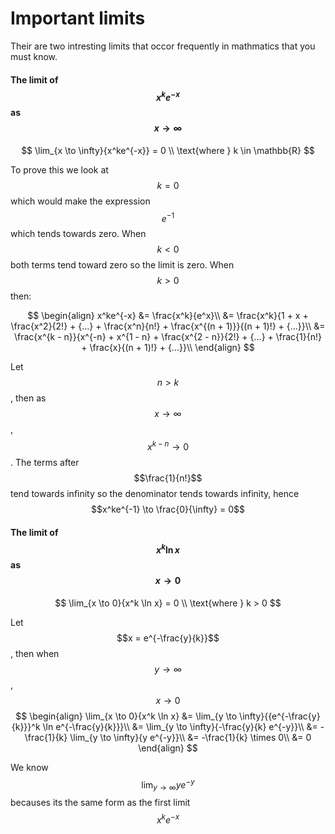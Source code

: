 # Important limits
Their are two intresting limits that occor frequently in mathmatics that you must know.

#### The limit of $$x^ke^{-x}$$ as $$x \to \infty$$
$$
\lim_{x \to \infty}{x^ke^{-x}} = 0 \\
\text{where } k \in \mathbb{R}
$$

To prove this we look at $$k = 0$$ which would make the expression $$e^{-1}$$ which tends towards zero. When $$k < 0$$ both terms tend toward zero so the limit is zero. When $$k > 0$$ then:

$$
\begin{align}
x^ke^{-x} &= \frac{x^k}{e^x}\\
&= \frac{x^k}{1 + x + \frac{x^2}{2!} + {...} + \frac{x^n}{n!} + \frac{x^{(n + 1)}}{(n + 1)!} + {...}}\\
&= \frac{x^{k - n}}{x^{-n} + x^{1 - n} + \frac{x^{2 - n}}{2!} + {...} + \frac{1}{n!} + \frac{x}{(n + 1)!} + {...}}\\
\end{align}
$$

Let $$n > k$$, then as $$x \to \infty$$, $$x^{k-n} \to 0$$. The terms after $$\frac{1}{n!}$$ tend towards infinity so the denominator tends towards infinity, hence $$x^ke^{-1} \to \frac{0}{\infty} = 0$$

#### The limit of $$x^k \ln x$$ as $$x \to 0$$
$$
\lim_{x \to 0}{x^k \ln x} = 0 \\
\text{where } k > 0
$$

Let $$x = e^{-\frac{y}{k}}$$, then when $$y \to \infty$$, $$x \to 0$$
$$
\begin{align}
\lim_{x \to 0}{x^k \ln x} &= \lim_{y \to \infty}{{e^{-\frac{y}{k}}}^k \ln e^{-\frac{y}{k}}}\\
&= \lim_{y \to \infty}{-\frac{y}{k} e^{-y}}\\
&= -\frac{1}{k} \lim_{y \to \infty}{y e^{-y}}\\
&= -\frac{1}{k} \times 0\\
&= 0
\end{align}
$$

We know $$\lim_{y \to \infty}{y e^{-y}}$$ becauses its the same form as the first limit $$x^ke^{-x}$$
